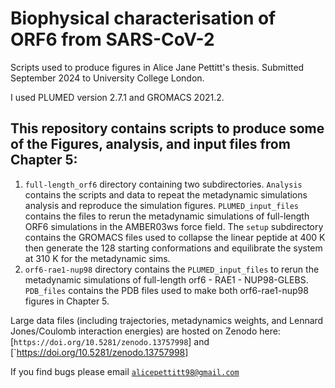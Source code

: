 # Biophysical characterisation of ORF6 from SARS-CoV-2 

Scripts used to produce figures in Alice Jane Pettitt's thesis. Submitted September 2024 to University College London. 

I used PLUMED version 2.7.1 and GROMACS 2021.2. 

## This repository contains scripts to produce some of the Figures, analysis, and input files from Chapter 5:
1. `full-length_orf6` directory containing two subdirectories. `Analysis` contains the scripts and data to repeat the metadynamic simulations analysis and reproduce the simulation figures. `PLUMED_input_files` contains the files to rerun the metadynamic simulations of full-length ORF6 simulations in the AMBER03ws force field. The `setup` subdirectory contains the GROMACS files used to collapse the linear peptide at 400 K then generate the 128 starting conformations and equilibrate the system at 310 K for the metadynamic sims. 
2. `orf6-rae1-nup98` directory contains the `PLUMED_input_files` to rerun the metadynamic simulations of full-length orf6 - RAE1 - NUP98-GLEBS. `PDB_files` contains the PDB files used to make both orf6-rae1-nup98 figures in Chapter 5.

Large data files (including trajectories, metadynamics weights, and Lennard Jones/Coulomb interaction energies) are hosted on Zenodo here: [`https://doi.org/10.5281/zenodo.13757998`] and [`https://doi.org/10.5281/zenodo.13757998]

If you find bugs please email [`alicepettitt98@gmail.com`](alicepettitt98@gmail.com)

